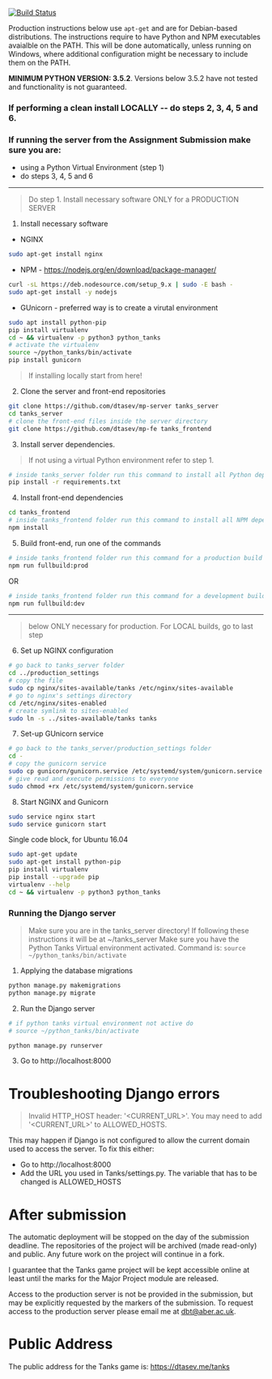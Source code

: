 [![Build Status](https://travis-ci.org/DTasev/dawdle-web.svg?branch=master)](https://travis-ci.org/DTasev/dawdle-web)

Production instructions below use `apt-get` and are for Debian-based distributions. The instructions require to have Python and NPM executables avaialble on the PATH. This will be done automatically, unless running on Windows, where additional configuration might be necessary to include them on the PATH.

**MINIMUM PYTHON VERSION: 3.5.2**. Versions below 3.5.2 have not tested and functionality is not guaranteed.

### If performing a clean install LOCALLY -- do steps 2, 3, 4, 5 and 6.

### If running the server from the Assignment Submission make sure you are:
- using a Python Virtual Environment (step 1)
- do steps 3, 4, 5 and 6

---

> Do step 1. Install necessary software ONLY for a PRODUCTION SERVER

1. Install necessary software
- NGINX

```bash
sudo apt-get install nginx
```

- NPM - https://nodejs.org/en/download/package-manager/

```bash
curl -sL https://deb.nodesource.com/setup_9.x | sudo -E bash -
sudo apt-get install -y nodejs
```

- GUnicorn - preferred way is to create a virutal environment

```bash
sudo apt install python-pip
pip install virtualenv
cd ~ && virtualenv -p python3 python_tanks
# activate the virtualenv
source ~/python_tanks/bin/activate
pip install gunicorn
```

> If installing locally start from here!

2. Clone the server and front-end repositories

```bash
git clone https://github.com/dtasev/mp-server tanks_server
cd tanks_server
# clone the front-end files inside the server directory
git clone https://github.com/dtasev/mp-fe tanks_frontend
```

3. Install server dependencies.
> If not using a virtual Python environment refer to step 1.
```bash
# inside tanks_server folder run this command to install all Python dependencies
pip install -r requirements.txt
```

4. Install front-end dependencies
```bash
cd tanks_frontend
# inside tanks_frontend folder run this command to install all NPM dependencies
npm install
```

5. Build front-end, run one of the commands
```bash
# inside tanks_frontend folder run this command for a production build
npm run fullbuild:prod
```
OR
```bash
# inside tanks_frontend folder run this command for a development build
npm run fullbuild:dev
```

---
> below ONLY necessary for production. For LOCAL builds, go to last step
6. Set up NGINX configuration
```bash
# go back to tanks_server folder
cd ../production_settings
# copy the file
sudo cp nginx/sites-available/tanks /etc/nginx/sites-available
# go to nginx's settings directory
cd /etc/nginx/sites-enabled
# create symlink to sites-enabled
sudo ln -s ../sites-available/tanks tanks
```
7. Set-up GUnicorn service
```bash
# go back to the tanks_server/production_settings folder
cd -
# copy the gunicorn service
sudo cp gunicorn/gunicorn.service /etc/systemd/system/gunicorn.service
# give read and execute permissions to everyone
sudo chmod +rx /etc/systemd/system/gunicorn.service
```

8. Start NGINX and Gunicorn
```bash
sudo service nginx start
sudo service gunicorn start
```

Single code block, for Ubuntu 16.04

```bash
sudo apt-get update
sudo apt-get install python-pip
pip install virtualenv
pip install --upgrade pip
virtualenv --help
cd ~ && virtualenv -p python3 python_tanks
```

### Running the Django server

> Make sure you are in the tanks_server directory! If following these instructions it will be at ~/tanks_server
> Make sure you have the Python Tanks Virtual environment activated. Command is: `source ~/python_tanks/bin/activate`

1. Applying the database migrations

```bash
python manage.py makemigrations
python manage.py migrate
```

2. Run the Django server
```bash
# if python tanks virtual environment not active do
# source ~/python_tanks/bin/activate

python manage.py runserver
```

3. Go to http://localhost:8000

# Troubleshooting Django errors

> Invalid HTTP_HOST header: '<CURRENT_URL>'. You may need to add '<CURRENT_URL>' to ALLOWED_HOSTS.

This may happen if Django is not configured to allow the current domain used to access the server. To fix this either:

- Go to http://localhost:8000
- Add the URL you used in Tanks/settings.py. The variable that has to be changed is ALLOWED_HOSTS

# After submission
The automatic deployment will be stopped on the day of the submission deadline. The repositories of the project will be archived (made read-only) and public. Any future work on the project will continue in a fork.

I guarantee that the Tanks game project will be kept accessible online at least until the marks for the Major Project module are released. 

Access to the production server is not be provided in the submission, but may be explicitly requested by the markers of the submission. To request access to the production server please email me at dbt@aber.ac.uk.

# Public Address
The public address for the Tanks game is: https://dtasev.me/tanks

